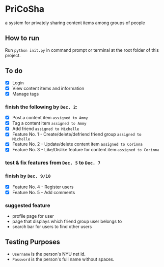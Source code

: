 # PriCoSha
a system for privately sharing content items among groups of people

## How to run
Run `python init.py` in command prompt or terminal at the root folder of this project.

## To do
- [x] Login
- [x] View content items and information
- [x] Manage tags
### finish the following by `Dec. 2`:
- [x] Post a content item `assigned to Ammy`
- [x] Tag a content item `assigned to Ammy`
- [x] Add friend `assigned to Michelle`
- [x] Feature No. 1 - Create/delete/defriend friend group `assigned to Michelle`
- [x] Feature No. 2 - Update/delete content item `assigned to Corinna`
- [x] Feature No. 3 - Like/Dislike feature for content item `assigned to Corinna`
### test & fix features from `Dec. 5` to `Dec. 7`
### finish by `Dec. 9/10`
- [x] Feature No. 4 - Register users
- [x] Feature No. 5 - Add comments
### suggested feature
- profile page for user
- page that displays which friend group user belongs to
- search bar for users to find other users

## Testing Purposes
- `Username` is the person's NYU net id.
- `Password` is the person's full name without spaces.
